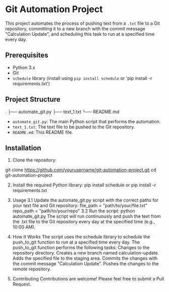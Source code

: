 # Git Automation Project

This project automates the process of pushing text from a `.txt` file to a Git repository, committing it to a new branch with the commit message "Calculation Update", and scheduling this task to run at a specified time every day.

## Prerequisites

- Python 3.x
- Git
- `schedule` library (install using `pip install schedule` or 'pip install -r requirements.txt')

## Project Structure

. ├── automate_git.py ├── text_1.txt └── README.md


- `automate_git.py`: The main Python script that performs the automation.
- `text_1.txt`: The text file to be pushed to the Git repository.
- `README.md`: This README file.

## Installation

1. Clone the repository:

git clone https://github.com/yourusername/git-automation-project.git
cd git-automation-project

2. Install the required Python library:
pip install schedule
or
pip install -r requirements.txt

4. Usage
3.1 Update the automate_git.py script with the correct paths for your text file and Git repository:
    file_path = "path/to/your/file.txt"
    repo_path = "path/to/your/repo"
3.2 Run the script:
    python automate_git.py
    The script will run continuously and push the text from the .txt file to the Git repository every day at the specified time (e.g., 10:00 AM).

5. How It Works
  The script uses the schedule library to schedule the push_to_git function to run at a specified time every day.
  The push_to_git function performs the following tasks:
  Changes to the repository directory.
  Creates a new branch named calculation-update.
  Adds the specified file to the staging area.
  Commits the changes with the commit message "Calculation Update".
  Pushes the changes to the remote repository.

6. Contributing
  Contributions are welcome! Please feel free to submit a Pull Request.
